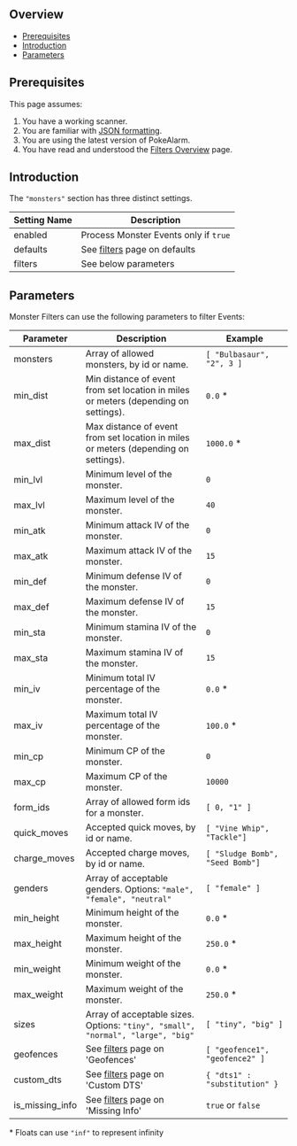 ## Overview

* [Prerequisites](#prerequisites)
* [Introduction](#introduction)
* [Parameters](#parameters)

## Prerequisites
This page assumes:

1. You have a working scanner.
2. You are familiar with
[JSON formatting](https://www.w3schools.com/js/js_json_intro.asp).
3. You are using the latest version of PokeAlarm.
4. You have read and understood the [Filters Overview](Filters-Overview)
page.

## Introduction

The `"monsters"` section has three distinct settings.

| Setting Name         | Description                                               |
| -------------------- |---------------------------------------------------------- |
| enabled              | Process Monster Events only if `true`                     |
| defaults             | See [filters](Filters-Overview#defaults) page on defaults |
| filters              | See below parameters                                      |

## Parameters

Monster Filters can use the following parameters to filter Events:

| Parameter    | Description                                  | Example |
| ------------ |--------------------------------------------- |---------|
| monsters     | Array of allowed monsters, by id or name.    | `[ "Bulbasaur", "2", 3 ]`|
| min_dist     | Min distance of event from set location in miles or meters (depending on settings). | `0.0` *|
| max_dist     | Max distance of event from set location in miles or meters (depending on settings). | `1000.0` *|
| min_lvl      | Minimum level of the monster.                | `0`     |
| max_lvl      | Maximum level of the monster.                | `40`    |
| min_atk      | Minimum attack IV of the monster.            | `0`     |
| max_atk      | Maximum attack IV of the monster.            | `15`    |
| min_def      | Minimum defense IV of the monster.           | `0`     |
| max_def      | Maximum defense IV of the monster.           | `15`    |
| min_sta      | Minimum stamina IV of the monster.           | `0`     |
| max_sta      | Maximum stamina IV of the monster.           | `15`    |
| min_iv       | Minimum total IV percentage of the monster.  | `0.0` * |
| max_iv       | Maximum total IV percentage of the monster.  | `100.0` * |
| min_cp       | Minimum CP of the monster.                   | `0`     |
| max_cp       | Maximum CP of the monster.                   | `10000` |
| form_ids     | Array of allowed form ids for a monster.     | `[ 0, "1" ]`   |
| quick_moves  | Accepted quick moves, by id or name.         | `[ "Vine Whip", "Tackle"]` |
| charge_moves | Accepted charge moves, by id or name.        | `[ "Sludge Bomb", "Seed Bomb"]` |
| genders      | Array of acceptable genders. Options: `"male", "female", "neutral"` | `[ "female" ]` |
| min_height   | Minimum height of the monster.               | `0.0` * |
| max_height   | Maximum height of the monster.               | `250.0` * |
| min_weight   | Minimum weight of the monster.               | `0.0` * |
| max_weight   | Maximum weight of the monster.               | `250.0` * |
| sizes        | Array of acceptable sizes. Options: `"tiny", "small", "normal", "large", "big"` | `[ "tiny", "big" ]` |
| geofences    | See [filters](Filters-Overview#geofence) page on 'Geofences'    | `[ "geofence1", "geofence2" ]` |
| custom_dts   | See [filters](Filters-Overview#custom-dts) page on 'Custom DTS'   | `{ "dts1" : "substitution" }` |
| is_missing_info | See [filters](Filters-Overview#missing-info) page on 'Missing Info' | `true` or `false` |

\* Floats can use `"inf"` to represent infinity
